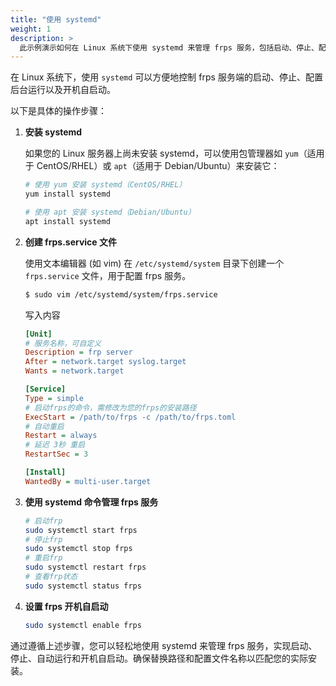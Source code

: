```yaml
---
title: "使用 systemd"
weight: 1
description: >
  此示例演示如何在 Linux 系统下使用 systemd 来管理 frps 服务，包括启动、停止、配置后台运行和设置开机自启动。
---
```


在 Linux 系统下，使用 `systemd` 可以方便地控制 frps 服务端的启动、停止、配置后台运行以及开机自启动。

以下是具体的操作步骤：

1. **安装 systemd**

    如果您的 Linux 服务器上尚未安装 systemd，可以使用包管理器如 `yum`（适用于 CentOS/RHEL）或 `apt`（适用于 Debian/Ubuntu）来安装它：

    ```bash
    # 使用 yum 安装 systemd（CentOS/RHEL）
    yum install systemd

    # 使用 apt 安装 systemd（Debian/Ubuntu）
    apt install systemd
    ```

2. **创建 frps.service 文件**

    使用文本编辑器 (如 vim) 在 `/etc/systemd/system` 目录下创建一个 `frps.service` 文件，用于配置 frps 服务。

    ```bash
    $ sudo vim /etc/systemd/system/frps.service
    ```

    写入内容
    ```ini
    [Unit]
    # 服务名称，可自定义
    Description = frp server
    After = network.target syslog.target
    Wants = network.target

    [Service]
    Type = simple
    # 启动frps的命令，需修改为您的frps的安装路径
    ExecStart = /path/to/frps -c /path/to/frps.toml
    # 自动重启
    Restart = always
    # 延迟 3秒 重启
    RestartSec = 3

    [Install]
    WantedBy = multi-user.target
    ```

3. **使用 systemd 命令管理 frps 服务**

    ```bash
    # 启动frp
    sudo systemctl start frps
    # 停止frp
    sudo systemctl stop frps
    # 重启frp
    sudo systemctl restart frps
    # 查看frp状态
    sudo systemctl status frps
    ```

4. **设置 frps 开机自启动**

    ```bash
    sudo systemctl enable frps
    ```

通过遵循上述步骤，您可以轻松地使用 systemd 来管理 frps 服务，实现启动、停止、自动运行和开机自启动。确保替换路径和配置文件名称以匹配您的实际安装。

